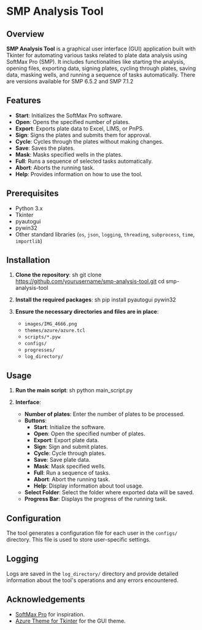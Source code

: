 # SMP Analysis Tool

## Overview

**SMP Analysis Tool** is a graphical user interface (GUI) application built with Tkinter for automating various tasks related to plate data analysis using SoftMax Pro (SMP). 
It includes functionalities like starting the analysis, opening files, exporting data, signing plates, cycling through plates, saving data, masking wells, and running a sequence of tasks automatically.
There are versions available for SMP 6.5.2 and SMP 7.1.2

## Features

- **Start**: Initializes the SoftMax Pro software.
- **Open**: Opens the specified number of plates.
- **Export**: Exports plate data to Excel, LIMS, or PnPS.
- **Sign**: Signs the plates and submits them for approval.
- **Cycle**: Cycles through the plates without making changes.
- **Save**: Saves the plates.
- **Mask**: Masks specified wells in the plates.
- **Full**: Runs a sequence of selected tasks automatically.
- **Abort**: Aborts the running task.
- **Help**: Provides information on how to use the tool.

## Prerequisites

- Python 3.x
- Tkinter
- pyautogui
- pywin32
- Other standard libraries (`os`, `json`, `logging`, `threading`, `subprocess`, `time`, `importlib`)

## Installation

1. **Clone the repository**:
sh git clone https://github.com/yourusername/smp-analysis-tool.git cd smp-analysis-tool

2. **Install the required packages**:
sh pip install pyautogui pywin32

3. **Ensure the necessary directories and files are in place**:

    - `images/IMG_4666.png`
    - `themes/azure/azure.tcl`
    - `scripts/*.pyw`
    - `configs/`
    - `progresses/`
    - `log_directory/`

## Usage

1. **Run the main script**:
sh python main_script.py

2. **Interface**:

    - **Number of plates**: Enter the number of plates to be processed.
    - **Buttons**:
        - **Start**: Initialize the software.
        - **Open**: Open the specified number of plates.
        - **Export**: Export plate data.
        - **Sign**: Sign and submit plates.
        - **Cycle**: Cycle through plates.
        - **Save**: Save plate data.
        - **Mask**: Mask specified wells.
        - **Full**: Run a sequence of tasks.
        - **Abort**: Abort the running task.
        - **Help**: Display information about tool usage.
    - **Select Folder**: Select the folder where exported data will be saved.
    - **Progress Bar**: Displays the progress of the running task.

## Configuration

The tool generates a configuration file for each user in the `configs/` directory. This file is used to store user-specific settings.

## Logging

Logs are saved in the `log_directory/` directory and provide detailed information about the tool's operations and any errors encountered.

## Acknowledgements

- [SoftMax Pro](https://www.moleculardevices.com/products/microplate-readers/acquisition-and-analysis-software/softmax-pro-software) for inspiration.
- [Azure Theme for Tkinter](https://github.com/rdbende/Azure-ttk-theme) for the GUI theme.
